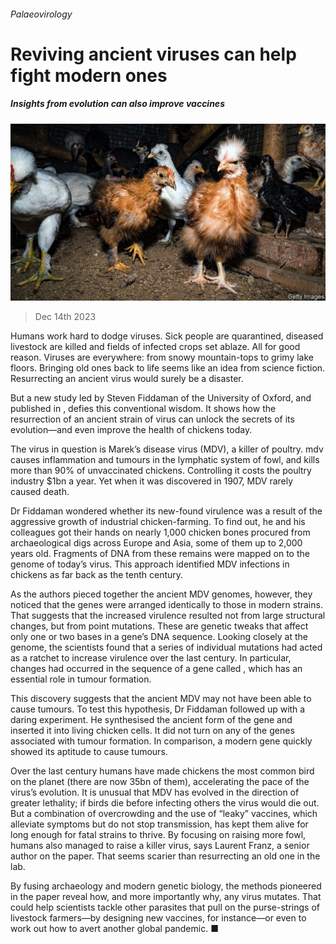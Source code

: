 ###### Palaeovirology

# Reviving ancient viruses can help fight modern ones 

##### Insights from evolution can also improve vaccines 

![image](images/20231216_STP505.jpg) 

> Dec 14th 2023 

Humans work hard to dodge viruses. Sick people are quarantined, diseased livestock are killed and fields of infected crops set ablaze. All for good reason. Viruses are everywhere: from snowy mountain-tops to grimy lake floors. Bringing old ones back to life seems like an idea from science fiction. Resurrecting an ancient virus would surely be a disaster.

But a new study led by Steven Fiddaman of the University of Oxford, and published in , defies this conventional wisdom. It shows how the resurrection of an ancient strain of virus can unlock the secrets of its evolution—and even improve the health of chickens today.

The virus in question is Marek’s disease virus (MDV), a killer of poultry. mdv causes inflammation and tumours in the lymphatic system of fowl, and kills more than 90% of unvaccinated chickens. Controlling it costs the poultry industry $1bn a year. Yet when it was discovered in 1907, MDV rarely caused death. 

Dr Fiddaman wondered whether its new-found virulence was a result of the aggressive growth of industrial chicken-farming. To find out, he and his colleagues got their hands on nearly 1,000 chicken bones procured from archaeological digs across Europe and Asia, some of them up to 2,000 years old. Fragments of DNA from these remains were mapped on to the genome of today’s virus. This approach identified MDV infections in chickens as far back as the tenth century. 

As the authors pieced together the ancient MDV genomes, however, they noticed that the genes were arranged identically to those in modern strains. That suggests that the increased virulence resulted not from large structural changes, but from point mutations. These are genetic tweaks that affect only one or two bases in a gene’s DNA sequence. Looking closely at the genome, the scientists found that a series of individual mutations had acted as a ratchet to increase virulence over the last century. In particular, changes had occurred in the sequence of a gene called , which has an essential role in tumour formation.

This discovery suggests that the ancient MDV may not have been able to cause tumours. To test this hypothesis, Dr Fiddaman followed up with a daring experiment. He synthesised the ancient form of the  gene and inserted it into living chicken cells. It did not turn on any of the genes associated with tumour formation. In comparison, a modern gene quickly showed its aptitude to cause tumours.

Over the last century humans have made chickens the most common bird on the planet (there are now 35bn of them), accelerating the pace of the virus’s evolution. It is unusual that MDV has evolved in the direction of greater lethality; if birds die before infecting others the virus would die out. But a combination of overcrowding and the use of “leaky” vaccines, which alleviate symptoms but do not stop transmission, has kept them alive for long enough for fatal strains to thrive. By focusing on raising more fowl, humans also managed to raise a killer virus, says Laurent Franz, a senior author on the paper. That seems scarier than resurrecting an old one in the lab.

By fusing archaeology and modern genetic biology, the methods pioneered in the paper reveal how, and more importantly why, any virus mutates. That could help scientists tackle other parasites that pull on the purse-strings of livestock farmers—by designing new vaccines, for instance—or even to work out how to avert another global pandemic. ■


